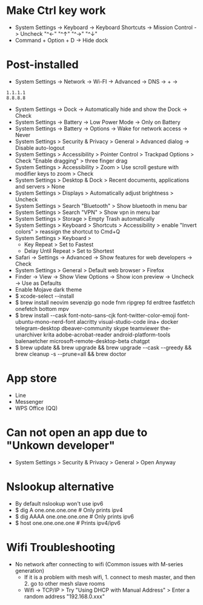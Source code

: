 Make Ctrl key work
=====
* System Settings -> Keyboard -> Keyboard Shortcuts -> Mission Control -> Uncheck "^←" "^↑" "^→" "^↓"
* Command + Option + D -> Hide dock

Post-installed
=====
* System Settings -> Network -> Wi-FI -> Advanced -> DNS -> + ->
```
1.1.1.1
8.8.8.8
```
* System Settings -> Dock -> Automatically hide and show the Dock -> Check
* System Settings -> Battery -> Low Power Mode -> Only on Battery
* System Settings -> Battery -> Options -> Wake for network access -> Never
* System Settings > Security & Privacy > General > Advanced dialog -> Disable auto-logout
* System Settings > Accessibility > Pointer Control > Trackpad Options > Check "Enable dragging" > three finger drag
* System Settings > Accessibility > Zoom > Use scroll gesture with modifier keys to zoom > Check
* System Settings > Desktop & Dock > Recent documents, applications and servers > None
* System Settings > Displays > Automatically adjust brightness > Uncheck
* System Settings > Search "Bluetooth" > Show bluetooth in menu bar
* System Settings > Search "VPN" > Show vpn in menu bar
* System Settings > Storage > Empty Trash automatically
* System Settings > Keyboard > Shortcuts > Accessibility > enable "Invert colors" > reassign the shortcut to Cmd+Q
* System Settings > Keyboard >
    * Key Repeat > Set to Fastest
    * Delay Until Repeat > Set to Shortest
* Safari -> Settings -> Advanced -> Show features for web developers -> Check
* System Settings > General > Default web browser > Firefox
* Finder -> View -> Show View Options -> Show icon preview -> Uncheck -> Use as Defaults
* Enable Mojave dark theme
* $ xcode-select --install
* $ brew install neovim sevenzip go node fnm ripgrep fd erdtree fastfetch onefetch bottom mpv
* $ brew install --cask font-noto-sans-cjk font-twitter-color-emoji font-ubuntu-mono-nerd-font alacritty visual-studio-code iina+ docker telegram-desktop dbeaver-community skype teamviewer the-unarchiver krita adobe-acrobat-reader android-platform-tools balenaetcher microsoft-remote-desktop-beta chatgpt
* $ brew update && brew upgrade && brew upgrade --cask --greedy && brew cleanup -s --prune=all && brew doctor

App store
=====
* Line
* Messenger
* WPS Office (QQ)

Can not open an app due to "Unkown developer"
=====
* System Settings > Security & Privacy > General > Open Anyway

Nslookup alternative
=====
* By default nslookup won't use ipv6
* $ dig A one.one.one.one # Only prints ipv4
* $ dig AAAA one.one.one.one # Only prints ipv6
* $ host one.one.one.one # Prints ipv4/ipv6

Wifi Troubleshooting
=====
* No network after connecting to wifi (Common issues with M-series generation)
  * If it is a problem with mesh wifi, 1. connect to mesh master, and then 2. go to other mesh slave rooms
  * Wifi -> TCP/IP > Try "Using DHCP with Manual Address" > Enter a random address "192.168.0.xxx"

